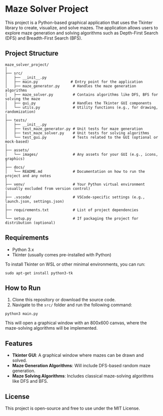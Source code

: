 
# Maze Solver Project

This project is a Python-based graphical application that uses the Tkinter library to create, visualize, and solve mazes. The application allows users to explore maze generation and solving algorithms such as Depth-First Search (DFS) and Breadth-First Search (BFS).

## Project Structure

```
maze_solver_project/
│
├── src/
│   ├── __init__.py
│   ├── main.py               # Entry point for the application
│   ├── maze_generator.py      # Handles the maze generation algorithms
│   ├── maze_solver.py         # Contains algorithms like DFS, BFS for solving the maze
│   ├── gui.py                 # Handles the Tkinter GUI components
│   └── utils.py               # Utility functions (e.g., for drawing, randomization)
│
├── tests/
│   ├── __init__.py
│   ├── test_maze_generator.py # Unit tests for maze generation
│   ├── test_maze_solver.py    # Unit tests for solving algorithms
│   └── test_gui.py            # Tests related to the GUI (optional or mock-based)
│
├── assets/
│   └── images/                # Any assets for your GUI (e.g., icons, graphics)
│
├── docs/
│   └── README.md              # Documentation on how to run the project and any notes
│
├── venv/                      # Your Python virtual environment (usually excluded from version control)
│
├── .vscode/                   # VSCode-specific settings (e.g., launch.json, settings.json)
│
├── requirements.txt           # List of project dependencies
│
└── setup.py                   # If packaging the project for distribution (optional)
```

## Requirements

- Python 3.x
- Tkinter (usually comes pre-installed with Python)

To install Tkinter on WSL or other minimal environments, you can run:

```
sudo apt-get install python3-tk
```

## How to Run

1. Clone this repository or download the source code.
2. Navigate to the `src/` folder and run the following command:

```
python3 main.py
```

This will open a graphical window with an 800x600 canvas, where the maze-solving algorithms will be implemented.

## Features

- **Tkinter GUI**: A graphical window where mazes can be drawn and solved.
- **Maze Generation Algorithms**: Will include DFS-based random maze generation.
- **Maze Solving Algorithms**: Includes classical maze-solving algorithms like DFS and BFS.

## License

This project is open-source and free to use under the MIT License.

